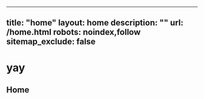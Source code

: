 
---
title: "home"
layout: home
description: ""
url: /home.html
robots: noindex,follow
sitemap_exclude: false
---

<div class="text-center py-5">
  <h1 class="display-1">yay</h1>
  <h2>Home</h2>
</div>
